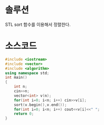 # 솔루션

STL sort 함수를 이용해서 정렬한다.



# 소스코드

```cpp
#include <iostream>
#include <vector>
#include <algorithm>
using namespace std;
int main()
{
    int n;
    cin>>n;
    vector<int> v(n);
    for(int i=0; i<n; i++) cin>>v[i];
    sort(v.begin(),v.end());
    for(int i=0; i<n; i++) cout<<v[i]<<" ";
    return 0;
}
```
